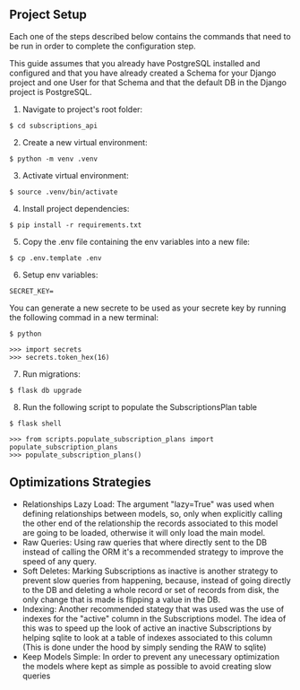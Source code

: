 ## Project Setup

Each one of the steps described below contains the commands that need to be run in order to complete the configuration step.

This guide assumes that you already have PostgreSQL installed and configured and that you have already created a Schema for your Django project and one User for that Schema and that the default DB in the Django project is PostgreSQL.

1. Navigate to project's root folder:

```
$ cd subscriptions_api
```

2. Create a new virtual environment:

```
$ python -m venv .venv
```

3. Activate virtual environment:

```
$ source .venv/bin/activate
```

4. Install project dependencies:

```
$ pip install -r requirements.txt
```

5. Copy the .env file containing the env variables into a new file:

```
$ cp .env.template .env
```

6. Setup env variables:

```
SECRET_KEY=
```

You can generate a new secrete to be used as your secrete key by running the following commad in a new terminal:

```
$ python

>>> import secrets
>>> secrets.token_hex(16)
```

7. Run migrations:

```
$ flask db upgrade
```

8. Run the following script to populate the SubscriptionsPlan table

```
$ flask shell

>>> from scripts.populate_subscription_plans import populate_subscription_plans
>>> populate_subscription_plans()
```

## Optimizations Strategies

- Relationships Lazy Load: The argument "lazy=True" was used when defining relationships between models, so, only when explicitly calling the other end of the relationship the records associated to this model are going to be loaded, otherwise it will only load the main model.
- Raw Queries: Using raw queries that where directly sent to the DB instead of calling the ORM it's a recommended strategy to improve the speed of any query.
- Soft Deletes: Marking Subscriptions as inactive is another strategy to prevent slow queries from happening, because, instead of going directly to the DB and deleting a whole record or set of records from disk, the only change that is made is flipping a value in the DB.
- Indexing: Another recommended stategy that was used was the use of indexes for the "active" column in the Subscriptions model. The idea of this was to speed up the look of active an inactive Subscriptions by helping sqlite to look at a table of indexes associated to this column (This is done under the hood by simply sending the RAW to sqlite)
- Keep Models Simple: In order to prevent any unecessary optimization the models where kept as simple as possible to avoid creating slow queries

